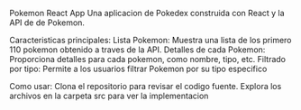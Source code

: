 Pokemon React App 
Una aplicacion de Pokedex construida con React y la API de de Pokemon.

Caracteristicas principales:
Lista Pokemon: Muestra una lista de los primero 110 pokemon obtenido a traves de la API.
Detalles de cada Pokemon: Proporciona detalles para cada pokemon, como nombre, tipo, etc.
Filtrado por tipo: Permite a los usuarios filtrar Pokemon por su tipo especifico

Como usar:
Clona el repositorio para revisar el codigo fuente.
Explora los archivos en la carpeta src para ver la implementacion

